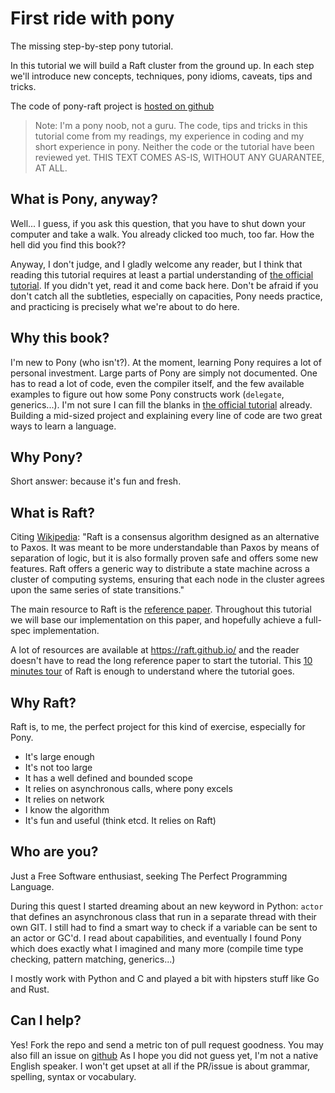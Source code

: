 # First ride with pony

The missing step-by-step pony tutorial.

In this tutorial we will build a Raft cluster from the ground up. In each step
we'll introduce new concepts, techniques, pony idioms, caveats, tips and tricks.

The code of pony-raft project is [hosted on github](https://github.com/lisael/pony-raft)

> Note: I'm a pony noob, not a guru. The code, tips and tricks in this tutorial
> come from my readings, my experience in coding and my short experience
> in pony. Neither the code or the tutorial have been reviewed yet. THIS TEXT
> COMES AS-IS, WITHOUT ANY GUARANTEE, AT ALL.

## What is Pony, anyway?

Well... I guess, if you ask this question, that you have to shut down your computer
and take a walk. You already clicked too much, too far. How the hell did you find this
book??

Anyway, I don't judge, and I gladly welcome any reader, but I think that reading
this tutorial requires at least a partial understanding of [the official
tutorial](http://tutorial.ponylang.org/). If you didn't yet, read it and come back
here. Don't be afraid if you don't catch all the subtleties, especially on
capacities, Pony needs practice, and practicing is precisely what we're about to
do here.

## Why this book?

I'm new to Pony (who isn't?). At the moment, learning Pony requires a lot of
personal investment. Large parts of Pony are simply not documented. One has to
read a lot of code, even the compiler itself, and the few available examples to
figure out how some Pony constructs work (`delegate`, generics...). I'm not
sure I can fill the blanks in [the official
tutorial](http://tutorial.ponylang.org/) already. Building a mid-sized project and
explaining every line of code are two great ways to learn a language.

## Why Pony?

Short answer: because it's fun and fresh.

## What is Raft?

Citing [Wikipedia](https://en.wikipedia.org/wiki/Raft_%28computer_science%29):
"Raft is a consensus algorithm designed as an alternative to Paxos. It was
meant to be more understandable than Paxos by means of separation of logic, but
it is also formally proven safe and offers some new features. Raft offers a
generic way to distribute a state machine across a cluster of computing
systems, ensuring that each node in the cluster agrees upon the same series of
state transitions."

The main resource to Raft is the [reference
paper](https://ramcloud.stanford.edu/wiki/download/attachments/11370504/raft.pdf).
Throughout this tutorial we will base our implementation on this paper, and
hopefully achieve a full-spec implementation.

A lot of resources are available at https://raft.github.io/ and the reader
doesn't have to read the long reference paper to start the tutorial. This [10
minutes tour](http://thesecretlivesofdata.com/raft/) of Raft is enough to
understand where the tutorial goes.

## Why Raft?

Raft is, to me, the perfect project for this kind of exercise, especially for
Pony.

* It's large enough
* It's not too large
* It has a well defined and bounded scope
* It relies on asynchronous calls, where pony excels
* It relies on network
* I know the algorithm
* It's fun and useful (think etcd. It relies on Raft)

## Who are you?

Just a Free Software enthusiast, seeking The Perfect Programming Language.

During this quest I started dreaming about an new keyword in Python:
`actor` that defines an asynchronous class that run in a separate thread
with their own GIT. I still had to find a smart way to check if a variable
can be sent to an actor or GC'd. I read about capabilities, and eventually I found Pony
which does exactly what I imagined and many more (compile time type checking,
pattern matching, generics...)

I mostly work with Python and C and played a bit with hipsters stuff like Go
and Rust.

## Can I help?

Yes! Fork the repo and send a metric ton of pull request goodness. You may also
fill an issue on [github](https://github.com/lisael/first-ride-with-pony) As I
hope you did not guess yet, I'm not a native English speaker. I won't get upset
at all if the PR/issue is about grammar, spelling, syntax or vocabulary.
